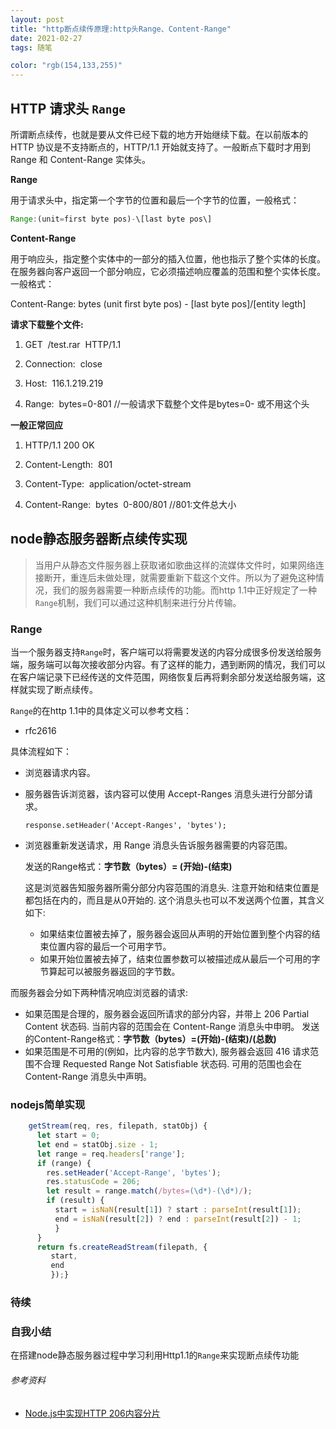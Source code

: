 ```yaml
---
layout: post
title: "http断点续传原理:http头Range、Content-Range"
date: 2021-02-27
tags: 随笔

color: "rgb(154,133,255)"
---
```

HTTP 请求头 `Range`
----------------

所谓断点续传，也就是要从文件已经下载的地方开始继续下载。在以前版本的 HTTP 协议是不支持断点的，HTTP/1.1 开始就支持了。一般断点下载时才用到 Range 和 Content-Range 实体头。

**Range** 

用于请求头中，指定第一个字节的位置和最后一个字节的位置，一般格式：

```js
Range:(unit=first byte pos)-\[last byte pos\] 
```

**Content-Range**

用于响应头，指定整个实体中的一部分的插入位置，他也指示了整个实体的长度。在服务器向客户返回一个部分响应，它必须描述响应覆盖的范围和整个实体长度。一般格式： 

Content-Range: bytes (unit first byte pos) - \[last byte pos\]/\[entity legth\] 

**请求下载整个文件:** 

1.  GET  /test.rar  HTTP/1.1 
    
2.  Connection:  close 
    
3.  Host:  116.1.219.219 
    
4.  Range:  bytes=0-801 //一般请求下载整个文件是bytes=0- 或不用这个头
    

**一般正常回应**

1.  HTTP/1.1 200 OK 
    
2.  Content-Length:  801      
    
3.  Content-Type:  application/octet-stream 
    
4.  Content-Range:  bytes  0-800/801 //801:文件总大小
    
node静态服务器断点续传实现
---
> 当用户从静态文件服务器上获取诸如歌曲这样的流媒体文件时，如果网络连接断开，重连后未做处理，就需要重新下载这个文件。所以为了避免这种情况，我们的服务器需要一种断点续传的功能。而http 1.1中正好规定了一种`Range`机制，我们可以通过这种机制来进行分片传输。

### Range

当一个服务器支持`Range`时，客户端可以将需要发送的内容分成很多份发送给服务端，服务端可以每次接收部分内容。有了这样的能力，遇到断网的情况，我们可以在客户端记录下已经传送的文件范围，网络恢复后再将剩余部分发送给服务端，这样就实现了断点续传。

`Range`的在http 1.1中的具体定义可以参考文档：

*   rfc2616

具体流程如下：

*   浏览器请求内容。
    
*   服务器告诉浏览器，该内容可以使用 Accept-Ranges 消息头进行分部分请求。
    
        response.setHeader('Accept-Ranges', 'bytes');
    
*   浏览器重新发送请求，用 Range 消息头告诉服务器需要的内容范围。
    
    发送的Range格式：**字节数（bytes）= (开始)-(结束)**
    
    这是浏览器告知服务器所需分部分内容范围的消息头. 注意开始和结束位置是都包括在内的，而且是从0开始的. 这个消息头也可以不发送两个位置，其含义如下:
    
    *   如果结束位置被去掉了，服务器会返回从声明的开始位置到整个内容的结束位置内容的最后一个可用字节。
    *   如果开始位置被去掉了，结束位置参数可以被描述成从最后一个可用的字节算起可以被服务器返回的字节数。

而服务器会分如下两种情况响应浏览器的请求:

*   如果范围是合理的，服务器会返回所请求的部分内容，并带上 206 Partial Content 状态码. 当前内容的范围会在 Content-Range 消息头中申明。 发送的Content-Range格式：**字节数（bytes）=(开始)-(结束)/(总数)**
*   如果范围是不可用的(例如，比内容的总字节数大), 服务器会返回 416 请求范围不合理 Requested Range Not Satisfiable 状态码. 可用的范围也会在 Content-Range 消息头中声明。

### nodejs简单实现

```js
    getStream(req, res, filepath, statObj) {    
      let start = 0;    
      let end = statObj.size - 1;    
      let range = req.headers['range'];    
      if (range) {        
        res.setHeader('Accept-Range', 'bytes');        
        res.statusCode = 206;        
        let result = range.match(/bytes=(\d*)-(\d*)/);        
        if (result) {            
          start = isNaN(result[1]) ? start : parseInt(result[1]);            
          end = isNaN(result[2]) ? end : parseInt(result[2]) - 1;        
          }    
      }    
      return fs.createReadStream(filepath, {       
         start, 
         end    
         });}
```

### 待续

### 自我小结

在搭建node静态服务器过程中学习利用Http1.1的`Range`来实现断点续传功能

###### 参考资料

*   [Node.js中实现HTTP 206内容分片](https://link.juejin.im?target=http%3A%2F%2Fdeveloper.51cto.com%2Fart%2F201409%2F451095.htm)